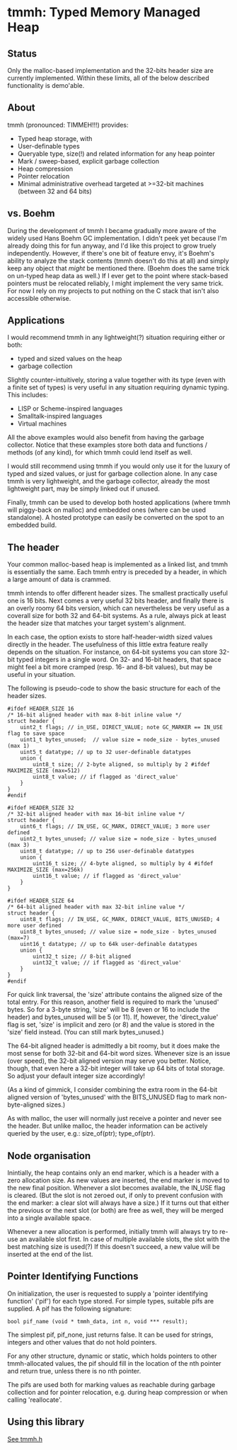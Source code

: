 tmmh: Typed Memory Managed Heap
===============================

Status
------
Only the malloc-based implementation and the 32-bits header size are currently implemented.
Within these limits, all of the below described functionality is demo'able.


About
-----

tmmh (pronounced: TIMMEH!!!) provides:
- Typed heap storage, with
- User-definable types
- Queryable type, size(!) and related information for any heap pointer
- Mark / sweep-based, explicit garbage collection
- Heap compression
- Pointer relocation
- Minimal administrative overhead targeted at >=32-bit machines (between 32 and 64 bits)


vs. Boehm
---------

During the development of tmmh I became gradually more aware of the widely used Hans Boehm GC implementation.
I didn't peek yet because I'm already doing this for fun anyway, and I'd like this project to grow truely independently.
However, if there's one bit of feature envy, it's Boehm's ability to analyze the stack contents (tmmh doesn't do this at all)
and simply keep any object that *might* be mentioned there. (Boehm does the same trick on un-typed heap data as well.)
If I ever get to the point where stack-based pointers must be relocated reliably, I might implement the very same trick.
For now I rely on my projects to put nothing on the C stack that isn't also accessible otherwise.


Applications
------------

I would recommend tmmh in any lightweight(?) situation requiring either or both:
- typed and sized values on the heap
- garbage collection

Slightly counter-intuitively, storing a value together with its type (even with a finite set of types) is very useful in any situation requiring dynamic typing. This includes:

- LISP or Scheme-inspired languages
- Smalltalk-inspired languages
- Virtual machines

All the above examples would also benefit from having the garbage collector. Notice that these examples store both data and functions / methods (of any kind), for which tmmh could lend itself as well.

I would still recommend using tmmh if you would only use it for the luxury of typed and sized values, or just for garbage collection alone. In any case tmmh is very lightweight, and the garbage collector, already the most lightweight part, may be simply linked out if unused.

Finally, tmmh can be used to develop both hosted applications (where tmmh will piggy-back on malloc) and embedded ones (where can be used standalone). A hosted prototype can easily be converted on the spot to an embedded build.

The header
----------

Your common malloc-based heap is implemented as a linked list, and tmmh is essentially the same. Each tmmh entry is preceded by a header, in which a large amount of data is crammed.

tmmh intends to offer different header sizes. The smallest practically useful one is 16 bits. Next comes a very useful 32 bits header, and finally there is an overly roomy 64 bits version, which can nevertheless be very useful as a coverall size for both 32 and 64-bit systems. As a rule, always pick at least the header size that matches your target system's alignment.

In each case, the option exists to store half-header-width sized values directly in the header. The usefulness of this little extra feature really depends on the situation. For instance, on 64-bit systems you can store 32-bit typed integers in a single word. On 32- and 16-bit headers, that space might feel a bit more cramped (resp. 16- and 8-bit values), but may be useful in your situation.

The following is pseudo-code to show the basic structure for each of the header sizes.

	#ifdef HEADER_SIZE 16
	/* 16-bit aligned header with max 8-bit inline value */
	struct header {
		uint2_t flags; // in_USE, DIRECT_VALUE; note GC_MARKER == IN_USE flag to save space
		uint1_t bytes_unused;  // value size = node_size - bytes_unused (max 1)
		uint5_t datatype; // up to 32 user-definable datatypes
		union {
			uint8_t size; // 2-byte aligned, so multiply by 2 #ifdef MAXIMIZE_SIZE (max=512)
			uint8_t value; // if flagged as 'direct_value'
		}
	}
	#endif

	#ifdef HEADER_SIZE 32
	/* 32-bit aligned header with max 16-bit inline value */
	struct header {
		uint6_t flags; // IN_USE, GC_MARK, DIRECT_VALUE; 3 more user defined
		uint2_t bytes_unused; // value size = node_size - bytes_unused (max 3)
		uint8_t datatype; // up to 256 user-definable datatypes
		union {
			uint16_t size; // 4-byte aligned, so multiply by 4 #ifdef MAXIMIZE_SIZE (max=256k)
			uint16_t value; // if flagged as 'direct_value'
		}
	}

	#ifdef HEADER_SIZE 64
	/* 64-bit aligned header with max 32-bit inline value */
	struct header {
		uint8_t flags; // IN_USE, GC_MARK, DIRECT_VALUE, BITS_UNUSED; 4 more user defined
		uint8_t bytes_unused; // value size = node_size - bytes_unused (max=7)
		uint16_t datatype; // up to 64k user-definable datatypes
		union {
			uint32_t size; // 8-bit aligned
			uint32_t value; // if flagged as 'direct_value'
		}
	}
	#endif

For quick link traversal, the 'size' attribute contains the aligned size of the total entry. For this reason, another field is required to mark the 'unused' bytes. So for a 3-byte string, 'size' will be 8 (even or 16 to include the header) and bytes_unused will be 5 (or 11). If, however, the 'direct_value' flag is set, 'size' is implicit and zero (or 8) and the value is stored in the 'size' field instead. (You can still mark bytes_unused.)

The 64-bit aligned header is admittedly a bit roomy, but it does make the most sense for both 32-bit and 64-bit word sizes. Whenever size is an issue (over speed), the 32-bit aligned version may serve you better. Notice, though, that even here a 32-bit integer will take up 64 bits of total storage. So adjust your default integer size accordingly!

(As a kind of gimmick, I consider combining the extra room in the 64-bit aligned version of 'bytes_unused' with the BITS_UNUSED flag to mark non-byte-aligned sizes.)

As with malloc, the user will normally just receive a pointer and never see the header. But unlike malloc, the header information can be actively queried by the user, e.g.: size_of(ptr); type_of(ptr).


Node organisation
-----------------

Inintially, the heap contains only an end marker, which is a header with a zero allocation size. As new values are inserted, the end marker is moved to the new final position. Whenever a slot becomes available, the IN_USE flag is cleared. (But the slot is not zeroed out, if only to prevent confusion with the end marker: a clear slot will always have a size.) If it turns out that either the previous or the next slot (or both) are free as well, they will be merged into a single available space.

Whenever a new allocation is performed, initially tmmh will always try to re-use an available slot first. In case of multiple available slots, the slot with the best matching size is used(?) If this doesn't succeed, a new value will be inserted at the end of the list.


Pointer Identifying Functions
-----------------------------

On initialization, the user is requested to supply a 'pointer identifying function' ('pif') for each type stored. For simple types, suitable pifs are supplied. A pif has the following signature:

	bool pif_name (void * tmmh_data, int n, void *** result);

The simplest pif, pif_none, just returns false. It can be used for strings, integers and other values that do not hold pointers.

For any other structure, dynamic or static, which holds pointers to other tmmh-allocated values, the pif should fill in the location of the nth pointer and return true, unless there is no nth pointer.

The pifs are used both for marking values as reachable during garbage collection and for pointer relocation, e.g. during heap compression or when calling 'reallocate'.


Using this library
------------------

[See tmmh.h](tmmh.h)

